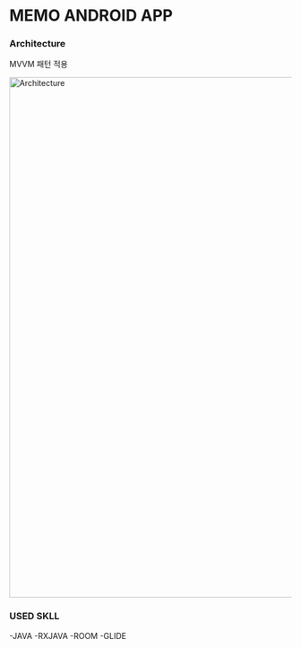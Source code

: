 # MEMO ANDROID APP


### Architecture
MVVM 패턴 적용

<img width="929" alt="Architecture" src="https://user-images.githubusercontent.com/44129630/75125054-7d28f080-56f6-11ea-8de4-7897aa03f1cb.png">

### USED SKLL
-JAVA
-RXJAVA
-ROOM
-GLIDE
